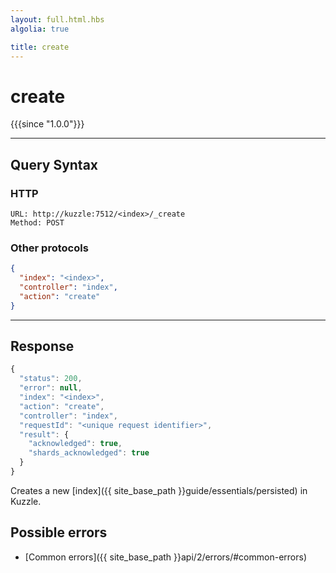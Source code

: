 ```yaml
---
layout: full.html.hbs
algolia: true

title: create
---
```


# create

{{{since "1.0.0"}}}

---

## Query Syntax

### HTTP

```http
URL: http://kuzzle:7512/<index>/_create
Method: POST
```

### Other protocols


```json
{
  "index": "<index>",
  "controller": "index",
  "action": "create"
}
```

---

## Response

```javascript
{
  "status": 200,
  "error": null,
  "index": "<index>",
  "action": "create",
  "controller": "index",
  "requestId": "<unique request identifier>",
  "result": {
    "acknowledged": true,
    "shards_acknowledged": true
  }
}
```

Creates a new [index]({{ site_base_path }}guide/essentials/persisted) in Kuzzle.

## Possible errors

- [Common errors]({{ site_base_path }}api/2/errors/#common-errors)
